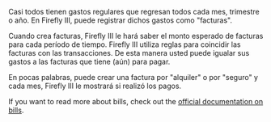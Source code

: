Casi todos tienen gastos regulares que regresan todos cada mes, trimestre o año. En Firefly III, puede registrar dichos gastos como "facturas".

Cuando crea facturas, Firefly III le hará saber el monto esperado de facturas para cada período de tiempo. Firefly III utiliza reglas para coincidir las facturas con las transacciones. De esta manera usted puede igualar sus gastos a las facturas que tiene (aún) para pagar.

En pocas palabras, puede crear una factura por "alquiler" o por "seguro" y cada mes, Firefly III le mostrará si realizó los pagos.

If you want to read more about bills, check out the [official documentation on bills](https://docs.firefly-iii.org/advanced-concepts/bills).